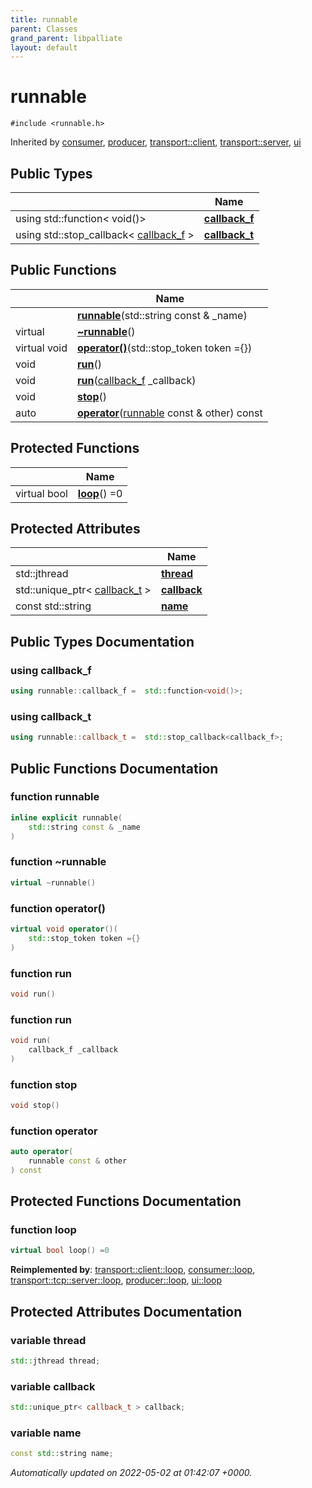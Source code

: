 ```yaml
---
title: runnable
parent: Classes
grand_parent: libpalliate
layout: default
---
```


# runnable






`#include <runnable.h>`

Inherited by [consumer](/libpalliate/generated/Classes/classconsumer), [producer](/libpalliate/generated/Classes/classproducer), [transport::client](/libpalliate/generated/Classes/classtransport_1_1client), [transport::server](/libpalliate/generated/Classes/classtransport_1_1server), [ui](/libpalliate/generated/Classes/classui)

## Public Types

|                | Name           |
| -------------- | -------------- |
| using std::function< void()> | **[callback_f](/libpalliate/generated/Classes/classrunnable#using-callback-f)**  |
| using std::stop_callback< [callback_f](/libpalliate/generated/Classes/classrunnable#using-callback-f) > | **[callback_t](/libpalliate/generated/Classes/classrunnable#using-callback-t)**  |

## Public Functions

|                | Name           |
| -------------- | -------------- |
| | **[runnable](/libpalliate/generated/Classes/classrunnable#function-runnable)**(std::string const & _name) |
| virtual | **[~runnable](/libpalliate/generated/Classes/classrunnable#function-~runnable)**() |
| virtual void | **[operator()](/libpalliate/generated/Classes/classrunnable#function-operator())**(std::stop_token token ={}) |
| void | **[run](/libpalliate/generated/Classes/classrunnable#function-run)**() |
| void | **[run](/libpalliate/generated/Classes/classrunnable#function-run)**([callback_f](/libpalliate/generated/Classes/classrunnable#using-callback-f) _callback) |
| void | **[stop](/libpalliate/generated/Classes/classrunnable#function-stop)**() |
| auto | **[operator](/libpalliate/generated/Classes/classrunnable#function-operator)**([runnable](/libpalliate/generated/Classes/classrunnable) const & other) const |

## Protected Functions

|                | Name           |
| -------------- | -------------- |
| virtual bool | **[loop](/libpalliate/generated/Classes/classrunnable#function-loop)**() =0 |

## Protected Attributes

|                | Name           |
| -------------- | -------------- |
| std::jthread | **[thread](/libpalliate/generated/Classes/classrunnable#variable-thread)**  |
| std::unique_ptr< [callback_t](/libpalliate/generated/Classes/classrunnable#using-callback-t) > | **[callback](/libpalliate/generated/Classes/classrunnable#variable-callback)**  |
| const std::string | **[name](/libpalliate/generated/Classes/classrunnable#variable-name)**  |

## Public Types Documentation

### using callback_f

```cpp
using runnable::callback_f =  std::function<void()>;
```


### using callback_t

```cpp
using runnable::callback_t =  std::stop_callback<callback_f>;
```


## Public Functions Documentation

### function runnable

```cpp
inline explicit runnable(
    std::string const & _name
)
```


### function ~runnable

```cpp
virtual ~runnable()
```


### function operator()

```cpp
virtual void operator()(
    std::stop_token token ={}
)
```


### function run

```cpp
void run()
```


### function run

```cpp
void run(
    callback_f _callback
)
```


### function stop

```cpp
void stop()
```


### function operator

```cpp
auto operator(
    runnable const & other
) const
```


## Protected Functions Documentation

### function loop

```cpp
virtual bool loop() =0
```


**Reimplemented by**: [transport::client::loop](/libpalliate/generated/Classes/classtransport_1_1client#function-loop), [consumer::loop](/libpalliate/generated/Classes/classconsumer#function-loop), [transport::tcp::server::loop](/libpalliate/generated/Classes/classtransport_1_1tcp_1_1server#function-loop), [producer::loop](/libpalliate/generated/Classes/classproducer#function-loop), [ui::loop](/libpalliate/generated/Classes/classui#function-loop)


## Protected Attributes Documentation

### variable thread

```cpp
std::jthread thread;
```


### variable callback

```cpp
std::unique_ptr< callback_t > callback;
```


### variable name

```cpp
const std::string name;
```



_Automatically updated on 2022-05-02 at 01:42:07 +0000._
